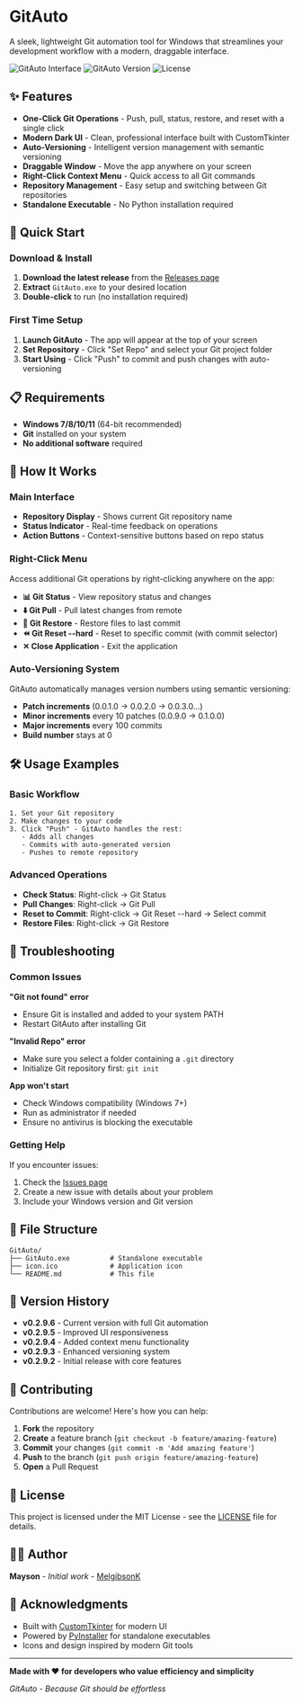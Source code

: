 # GitAuto

A sleek, lightweight Git automation tool for Windows that streamlines your development workflow with a modern, draggable interface.

![GitAuto Interface](https://img.shields.io/badge/Platform-Windows-blue) ![GitAuto Version](https://img.shields.io/badge/Version-0.2.9.6-green) ![License](https://img.shields.io/badge/License-MIT-yellow)

## ✨ Features

- **One-Click Git Operations** - Push, pull, status, restore, and reset with a single click
- **Modern Dark UI** - Clean, professional interface built with CustomTkinter
- **Auto-Versioning** - Intelligent version management with semantic versioning
- **Draggable Window** - Move the app anywhere on your screen
- **Right-Click Context Menu** - Quick access to all Git commands
- **Repository Management** - Easy setup and switching between Git repositories
- **Standalone Executable** - No Python installation required

## 🚀 Quick Start

### Download & Install

1. **Download the latest release** from the [Releases page](https://github.com/MelgibsonK/GitAuto/releases)
2. **Extract** `GitAuto.exe` to your desired location
3. **Double-click** to run (no installation required)

### First Time Setup

1. **Launch GitAuto** - The app will appear at the top of your screen
2. **Set Repository** - Click "Set Repo" and select your Git project folder
3. **Start Using** - Click "Push" to commit and push changes with auto-versioning

## 📋 Requirements

- **Windows 7/8/10/11** (64-bit recommended)
- **Git** installed on your system
- **No additional software** required

## 🎯 How It Works

### Main Interface
- **Repository Display** - Shows current Git repository name
- **Status Indicator** - Real-time feedback on operations
- **Action Buttons** - Context-sensitive buttons based on repo status

### Right-Click Menu
Access additional Git operations by right-clicking anywhere on the app:

- **📊 Git Status** - View repository status and changes
- **⬇️ Git Pull** - Pull latest changes from remote
- **🔄 Git Restore** - Restore files to last commit
- **⏪ Git Reset --hard** - Reset to specific commit (with commit selector)
- **✕ Close Application** - Exit the application

### Auto-Versioning System
GitAuto automatically manages version numbers using semantic versioning:

- **Patch increments** (0.0.1.0 → 0.0.2.0 → 0.0.3.0...)
- **Minor increments** every 10 patches (0.0.9.0 → 0.1.0.0)
- **Major increments** every 100 commits
- **Build number** stays at 0

## 🛠️ Usage Examples

### Basic Workflow
```
1. Set your Git repository
2. Make changes to your code
3. Click "Push" - GitAuto handles the rest:
   - Adds all changes
   - Commits with auto-generated version
   - Pushes to remote repository
```

### Advanced Operations
- **Check Status**: Right-click → Git Status
- **Pull Changes**: Right-click → Git Pull  
- **Reset to Commit**: Right-click → Git Reset --hard → Select commit
- **Restore Files**: Right-click → Git Restore

## 🔧 Troubleshooting

### Common Issues

**"Git not found" error**
- Ensure Git is installed and added to your system PATH
- Restart GitAuto after installing Git

**"Invalid Repo" error**
- Make sure you select a folder containing a `.git` directory
- Initialize Git repository first: `git init`

**App won't start**
- Check Windows compatibility (Windows 7+)
- Run as administrator if needed
- Ensure no antivirus is blocking the executable

### Getting Help

If you encounter issues:
1. Check the [Issues page](https://github.com/MelgibsonK/GitAuto/issues)
2. Create a new issue with details about your problem
3. Include your Windows version and Git version

## 📁 File Structure

```
GitAuto/
├── GitAuto.exe          # Standalone executable
├── icon.ico             # Application icon
└── README.md            # This file
```

## 🔄 Version History

- **v0.2.9.6** - Current version with full Git automation
- **v0.2.9.5** - Improved UI responsiveness
- **v0.2.9.4** - Added context menu functionality
- **v0.2.9.3** - Enhanced versioning system
- **v0.2.9.2** - Initial release with core features

## 🤝 Contributing

Contributions are welcome! Here's how you can help:

1. **Fork** the repository
2. **Create** a feature branch (`git checkout -b feature/amazing-feature`)
3. **Commit** your changes (`git commit -m 'Add amazing feature'`)
4. **Push** to the branch (`git push origin feature/amazing-feature`)
5. **Open** a Pull Request

## 📄 License

This project is licensed under the MIT License - see the [LICENSE](LICENSE) file for details.

## 👨‍💻 Author

**Mayson** - *Initial work* - [MelgibsonK](https://github.com/MelgibsonK)

## 🙏 Acknowledgments

- Built with [CustomTkinter](https://github.com/TomSchimansky/CustomTkinter) for modern UI
- Powered by [PyInstaller](https://pyinstaller.org/) for standalone executables
- Icons and design inspired by modern Git tools

---

**Made with ❤️ for developers who value efficiency and simplicity**

*GitAuto - Because Git should be effortless*
